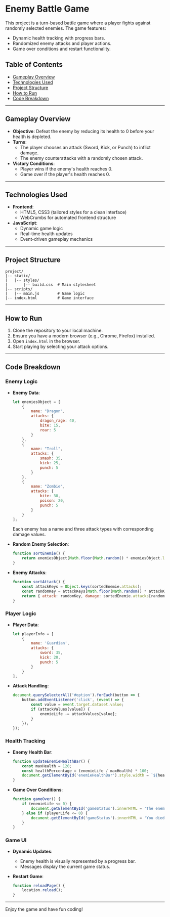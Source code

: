 # Enemy Battle Game

This project is a turn-based battle game where a player fights against randomly selected enemies. The game features:
- Dynamic health tracking with progress bars.
- Randomized enemy attacks and player actions.
- Game over conditions and restart functionality.

## Table of Contents
- [Gameplay Overview](#gameplay-overview)
- [Technologies Used](#technologies-used)
- [Project Structure](#project-structure)
- [How to Run](#how-to-run)
- [Code Breakdown](#code-breakdown)

---

## Gameplay Overview
- **Objective**: Defeat the enemy by reducing its health to 0 before your health is depleted.
- **Turns**:
  - The player chooses an attack (Sword, Kick, or Punch) to inflict damage.
  - The enemy counterattacks with a randomly chosen attack.
- **Victory Conditions**:
  - Player wins if the enemy's health reaches 0.
  - Game over if the player's health reaches 0.

---

## Technologies Used
- **Frontend**:
  - HTML5, CSS3 (tailored styles for a clean interface)
  - WebCrumbs for automated frontend structure
- **JavaScript**:
  - Dynamic game logic
  - Real-time health updates
  - Event-driven gameplay mechanics

---

## Project Structure
```
project/
|-- static/
|   |-- styles/
|       |-- build.css  # Main stylesheet
|-- scripts/
|   |-- main.js        # Game logic
|-- index.html         # Game interface
```

---

## How to Run
1. Clone the repository to your local machine.
2. Ensure you have a modern browser (e.g., Chrome, Firefox) installed.
3. Open `index.html` in the browser.
4. Start playing by selecting your attack options.

---

## Code Breakdown

### Enemy Logic
- **Enemy Data**:
  ```javascript
  let enemiesObject = [
      {
          name: "Dragon",
          attacks: {
              dragon_rage: 40,
              bite: 15,
              roar: 5
          }
      },
      {
          name: "Troll",
          attacks: {
              smash: 35,
              kick: 25,
              punch: 5
          }
      },
      {
          name: "Zombie",
          attacks: {
              bite: 30,
              poison: 20,
              punch: 5
          }
      }
  ];
  ```
  Each enemy has a name and three attack types with corresponding damage values.

- **Random Enemy Selection**:
  ```javascript
  function sortEnemie() {
      return enemiesObject[Math.floor(Math.random() * enemiesObject.length)];
  }
  ```
  
- **Enemy Attacks**:
  ```javascript
  function sortAttack() {
      const attackKeys = Object.keys(sortedEnemie.attacks);
      const randomKey = attackKeys[Math.floor(Math.random() * attackKeys.length)];
      return { attack: randomKey, damage: sortedEnemie.attacks[randomKey] };
  }
  ```

### Player Logic
- **Player Data**:
  ```javascript
  let playerInfo = [
      {
          name: 'Guardian',
          attacks: {
              sword: 35,
              kick: 20,
              punch: 5
          }
      }
  ];
  ```

- **Attack Handling**:
  ```javascript
  document.querySelectorAll('#option').forEach(button => {
      button.addEventListener('click', (event) => {
          const value = event.target.dataset.value;
          if (attackValues[value]) {
              enemieLife -= attackValues[value];
          }
      });
  });
  ```

### Health Tracking
- **Enemy Health Bar**:
  ```javascript
  function updateEnemieHealthBar() {
      const maxHealth = 120;
      const healthPercentage = (enemieLife / maxHealth) * 100;
      document.getElementById('enemieHealthBar').style.width = `${healthPercentage}%`;
  }
  ```

- **Game Over Conditions**:
  ```javascript
  function gameOver() {
      if (enemieLife <= 0) {
          document.getElementById('gameStatus').innerHTML = 'The enemy is dead';
      } else if (playerLife <= 0) {
          document.getElementById('gameStatus').innerHTML = 'You died';
      }
  }
  ```

### Game UI
- **Dynamic Updates**:
  - Enemy health is visually represented by a progress bar.
  - Messages display the current game status.

- **Restart Game**:
  ```javascript
  function reloadPage() {
      location.reload();
  }
  ```

---

Enjoy the game and have fun coding!

